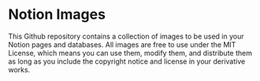# Notion Images

This Github repository contains a collection of images to be used in your Notion pages and databases. All images are free to use under the MIT License, which means you can use them, modify them, and distribute them as long as you include the copyright notice and license in your derivative works.
